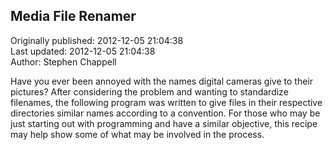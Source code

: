 ## Media File Renamer  
Originally published: 2012-12-05 21:04:38  
Last updated: 2012-12-05 21:04:38  
Author: Stephen Chappell  
  
Have you ever been annoyed with the names digital cameras give to their pictures? After considering the problem and wanting to standardize filenames, the following program was written to give files in their respective directories similar names according to a convention. For those who may be just starting out with programming and have a similar objective, this recipe may help show some of what may be involved in the process.